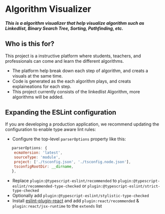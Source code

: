 # Algorithm Visualizer

##### This is a algorithm visualizer that help visualize algorithm such as Linkedlist, Binary Search Tree, Sorting, Pathfinding, etc.

## Who is this for?

This project is a instructive platform where students, teachers, and professionals can come and learn the different algorithms.

- The platform help break down each step of algorithm, and creats a visuals at the same time.
- Code is generated as the each algorithm plays, and creats explaineations for each step.
- This project currently consists of the linkedlist Algorithm, more algorithms will be added.

## Expanding the ESLint configuration

If you are developing a production application, we recommend updating the configuration to enable type aware lint rules:

- Configure the top-level `parserOptions` property like this:

```js
   parserOptions: {
    ecmaVersion: 'latest',
    sourceType: 'module',
    project: ['./tsconfig.json', './tsconfig.node.json'],
    tsconfigRootDir: __dirname,
   },
```

- Replace `plugin:@typescript-eslint/recommended` to `plugin:@typescript-eslint/recommended-type-checked` or `plugin:@typescript-eslint/strict-type-checked`
- Optionally add `plugin:@typescript-eslint/stylistic-type-checked`
- Install [eslint-plugin-react](https://github.com/jsx-eslint/eslint-plugin-react) and add `plugin:react/recommended` & `plugin:react/jsx-runtime` to the `extends` list

<!-- h1 => Title and h2 => Sub Title -->
<!-- paragraph explaining what this is doing -->
<!-- Video -->
<!-- Instalation Instructions => maybe -->
<!-- Contributing -->
<!-- Expectations for Contributing -->
<!-- Found a bug -->
<!-- Known issues -->
<!-- Feature Implementations -->
